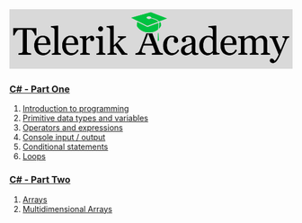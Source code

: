 <a href="https://telerikacademy.com">
  <img class="logo" src="https://raw.githubusercontent.com/PavelDobranov/TelerikAcademy/master/TelerikAcademy.png" alt="Telerik Academy Logo">
</a>

<h3><a href="https://github.com/PavelDobranov/TelerikAcademy/tree/master/01-CSharp-Part-One">C# - Part One</a></h3>

<ol>
  <li>
    <a href="https://github.com/PavelDobranov/TelerikAcademy/tree/master/01-CSharp-Part-One/01-IntroductionToProgramming">Introduction to programming</a>
  </li>
  <li>
    <a href="https://github.com/PavelDobranov/TelerikAcademy/tree/master/01-CSharp-Part-One/02-PrimitiveDataTypesAndVariables">Primitive data types and variables</a>
  </li>
  <li>
    <a href="https://github.com/PavelDobranov/TelerikAcademy/tree/master/01-CSharp-Part-One/03-OperatorsAndExpressions">Operators and expressions</a>
  </li>
  <li>
    <a href="https://github.com/PavelDobranov/TelerikAcademy/tree/master/01-CSharp-Part-One/04-ConsoleInputOutput">Console input / output</a>
  </li>
  <li>
    <a href="https://github.com/PavelDobranov/TelerikAcademy/tree/master/01-CSharp-Part-One/05-ConditionalStatements">Conditional statements</a>
  </li>
  <li>
    <a href="https://github.com/PavelDobranov/TelerikAcademy/tree/master/01-CSharp-Part-One/06-Loops">Loops</a>
  </li>
</ol>

<h3><a href="https://github.com/PavelDobranov/TelerikAcademy/tree/master/02-CSharp-Part-Two">C# - Part Two</a></h3>

<ol>
  <li>
    <a href="https://github.com/PavelDobranov/TelerikAcademy/tree/master/02-CSharp-Part-Two/01-Arrays">Arrays</a>
  </li>
  <li>
    <a href="https://github.com/PavelDobranov/TelerikAcademy/tree/master/02-CSharp-Part-Two/02-MultidimensionalArrays">Multidimensional Arrays</a>
  </li>
</ol>
